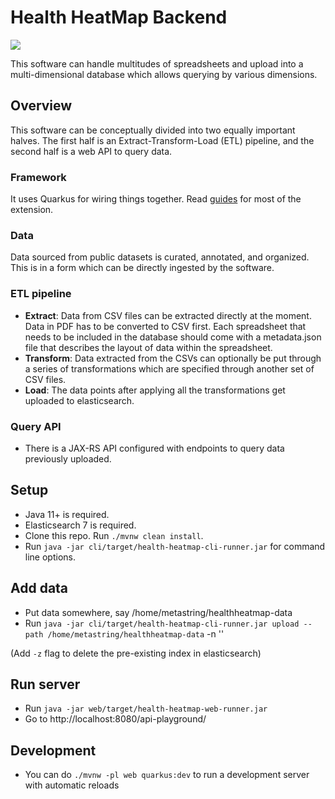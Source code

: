 # Health HeatMap Backend

![](https://github.com/Metastring/health-heatmap-backend/workflows/Build/badge.svg)

This software can handle multitudes of spreadsheets and upload into a multi-dimensional database which allows querying by various dimensions.

## Overview

This software can be conceptually divided into two equally important halves. The first half is an Extract-Transform-Load (ETL) pipeline, and the second half is a web API to query data.

### Framework

It uses Quarkus for wiring things together. Read [guides](https://quarkus.io/guides/) for most of the extension.

### Data

Data sourced from public datasets is curated, annotated, and organized. This is in a form which can be directly ingested by the software.

### ETL pipeline

* **Extract**: Data from CSV files can be extracted directly at the moment. Data in PDF has to be converted to CSV first. Each spreadsheet that needs to be included in the database should come with a metadata.json file that describes the layout of data within the spreadsheet.
* **Transform**: Data extracted from the CSVs can optionally be put through a series of transformations which are specified through another set of CSV files.
* **Load**: The data points after applying all the transformations get uploaded to elasticsearch.

### Query API

* There is a JAX-RS API configured with endpoints to query data previously uploaded.


## Setup

* Java 11+ is required.
* Elasticsearch 7 is required.
* Clone this repo. Run `./mvnw clean install`. 
* Run `java -jar cli/target/health-heatmap-cli-runner.jar` for command line options.


## Add data

* Put data somewhere, say /home/metastring/healthheatmap-data
* Run `java -jar cli/target/health-heatmap-cli-runner.jar upload --path /home/metastring/healthheatmap-data` -n ''

(Add `-z` flag to delete the pre-existing index in elasticsearch)

## Run server

* Run `java -jar web/target/health-heatmap-web-runner.jar`
* Go to http://localhost:8080/api-playground/

## Development

* You can do `./mvnw -pl web quarkus:dev` to run a development server with automatic reloads

